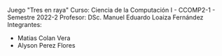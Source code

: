 Juego "Tres en raya"
Curso: Ciencia de la Computación I - CCOMP2-1 - Semestre 2022-2 
Profesor: DSc. Manuel Eduardo Loaiza Fernández 
Integrantes:
- Matias Colan Vera
- Alyson Perez Flores
